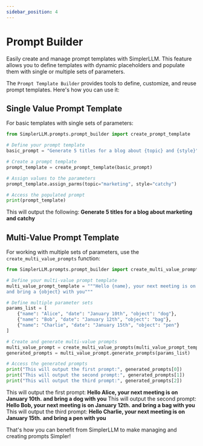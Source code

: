 ```yaml
---
sidebar_position: 4
---
```


# Prompt Builder

Easily create and manage prompt templates with SimplerLLM. This feature allows you to define templates with dynamic placeholders and populate them with single or multiple sets of parameters.

The `Prompt Template Builder` provides tools to define, customize, and reuse prompt templates. Here's how you can use it:

## Single Value Prompt Template

For basic templates with single sets of parameters:

```python
from SimplerLLM.prompts.prompt_builder import create_prompt_template

# Define your prompt template
basic_prompt = "Generate 5 titles for a blog about {topic} and {style}"

# Create a prompt template
prompt_template = create_prompt_template(basic_prompt)

# Assign values to the parameters
prompt_template.assign_parms(topic="marketing", style="catchy")

# Access the populated prompt
print(prompt_template)
```

This will output the following: **Generate 5 titles for a blog about marketing and catchy**

## Multi-Value Prompt Template

For working with multiple sets of parameters, use the `create_multi_value_prompts` function:

```python
from SimplerLLM.prompts.prompt_builder import create_multi_value_prompts

# Define your multi-value prompt template
multi_value_prompt_template = """Hello {name}, your next meeting is on {date}.
and bring a {object} with you"""

# Define multiple parameter sets
params_list = [
    {"name": "Alice", "date": "January 10th", "object": "dog"},
    {"name": "Bob", "date": "January 12th", "object": "bag"},
    {"name": "Charlie", "date": "January 15th", "object": "pen"}
]

# Create and generate multi-value prompts
multi_value_prompt = create_multi_value_prompts(multi_value_prompt_template)
generated_prompts = multi_value_prompt.generate_prompts(params_list)

# Access the generated prompts
print("This will output the first prompt:", generated_prompts[0])
print("This will output the second prompt:", generated_prompts[1])
print("This will output the third prompt:", generated_prompts[2])
```

This will output the first prompt: **Hello Alice, your next meeting is on January 10th.**
                                   **and bring a dog with you**
This will output the second prompt: **Hello Bob, your next meeting is on January 12th.**
                                   **and bring a bag with you**
This will output the third prompt: **Hello Charlie, your next meeting is on January 15th.**
                                   **and bring a pen with you**

That's how you can benefit from SimplerLLM to make managing and creating prompts Simpler!